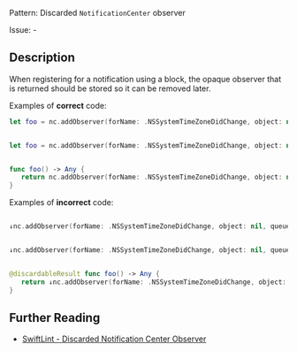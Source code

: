 Pattern: Discarded `NotificationCenter` observer

Issue: -

## Description

When registering for a notification using a block, the opaque observer that is returned should be stored so it can be removed later.

Examples of **correct** code:
```swift
let foo = nc.addObserver(forName: .NSSystemTimeZoneDidChange, object: nil, queue: nil) { }


let foo = nc.addObserver(forName: .NSSystemTimeZoneDidChange, object: nil, queue: nil, using: { })


func foo() -> Any {
   return nc.addObserver(forName: .NSSystemTimeZoneDidChange, object: nil, queue: nil, using: { })
}

```
Examples of **incorrect** code:
```swift

↓nc.addObserver(forName: .NSSystemTimeZoneDidChange, object: nil, queue: nil) { }


↓nc.addObserver(forName: .NSSystemTimeZoneDidChange, object: nil, queue: nil, using: { })


@discardableResult func foo() -> Any {
   return ↓nc.addObserver(forName: .NSSystemTimeZoneDidChange, object: nil, queue: nil, using: { })
}

```

## Further Reading

* [SwiftLint - Discarded Notification Center Observer](https://realm.github.io/SwiftLint/discarded_notification_center_observer.html)